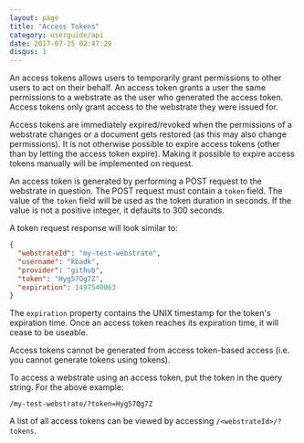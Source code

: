 ```yaml
---
layout: page
title: "Access Tokens"
category: userguide/api
date: 2017-07-25 02:47:29
disqus: 1
---
```


An access tokens allows users to temporarily grant permissions to other users to act on their
behalf. An access token grants a user the same permissions to a webstrate as the user who generated
the access token. Access tokens only grant access to the webstrate they were issued for.

Access tokens are immediately expired/revoked when the permissions of a webstrate changes or a
document gets restored (as this may also change permissions). It is not otherwise possible to expire
access tokens (other than by letting the access token expire). Making it possible to expire access
tokens manually will be implemented on request.

An access token is generated by performing a POST request to the webstrate in question. The POST
request must contain a `token` field. The value of the `token` field will be used as the token
duration in seconds. If the value is not a positive integer, it defaults to 300 seconds.

A token request response will look similar to:

```json
{
  "webstrateId": "my-test-webstrate",
  "username": "kbadk",
  "provider": "github",
  "token": "Hyg57Qg7Z",
  "expiration": 1497540063
}
```

The `expiration` property contains the UNIX timestamp for the token's expiration time. Once an
access token reaches its expiration time, it will cease to be useable.

Access tokens cannot be generated from access token-based access (i.e. you cannot generate tokens
using tokens).

To access a webstrate using an access token, put the token in the query string. For the above
example:

```
/my-test-webstrate/?token=Hyg57Qg7Z
```

A list of all access tokens can be viewed by accessing `/<webstrateId>/?tokens`.

